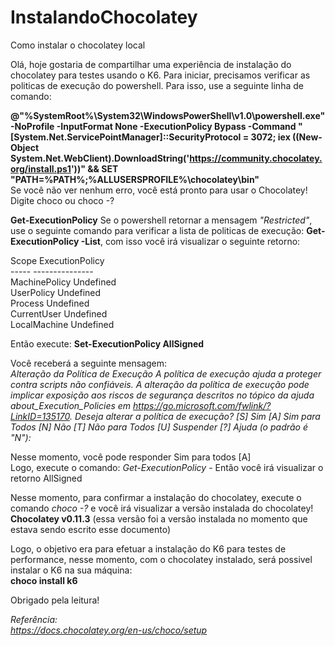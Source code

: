 # InstalandoChocolatey
Como instalar o chocolatey local

Olá, hoje gostaria de compartilhar uma experiência de instalação do chocolatey para testes usando o K6.
Para iniciar, precisamos verificar as politicas de execução do powershell.
Para isso, use a seguinte linha de comando:<br />

**@"%SystemRoot%\System32\WindowsPowerShell\v1.0\powershell.exe" -NoProfile -InputFormat None -ExecutionPolicy Bypass -Command "[System.Net.ServicePointManager]::SecurityProtocol = 3072; iex ((New-Object System.Net.WebClient).DownloadString('https://community.chocolatey.org/install.ps1'))" && SET "PATH=%PATH%;%ALLUSERSPROFILE%\chocolatey\bin"**
<br />
Se você não ver nenhum erro, você está pronto para usar o Chocolatey! Digite choco ou choco -?<br />

**Get-ExecutionPolicy**
Se o powershell retornar a mensagem *"Restricted"*, use o seguinte comando para verificar a lista de politicas de execução:
**Get-ExecutionPolicy -List**, com isso você irá visualizar o seguinte retorno:

 Scope ExecutionPolicy<br />
        ----- ---------------<br />
MachinePolicy       Undefined<br />
   UserPolicy       Undefined<br />
      Process       Undefined<br />
  CurrentUser       Undefined<br />
 LocalMachine       Undefined<br />

Então execute:
**Set-ExecutionPolicy AllSigned**<br />

Você receberá a seguinte mensagem:<br />
*Alteração da Política de Execução
A política de execução ajuda a proteger contra scripts não confiáveis. A alteração da política de execução pode
implicar exposição aos riscos de segurança descritos no tópico da ajuda about_Execution_Policies em
https://go.microsoft.com/fwlink/?LinkID=135170. Deseja alterar a política de execução?
[S] Sim  [A] Sim para Todos  [N] Não  [T] Não para Todos  [U] Suspender  [?] Ajuda (o padrão é "N"):* <br />

Nesse momento, você pode responder Sim para todos [A]<br />
Logo, execute o comando: *Get-ExecutionPolicy* - Então você irá visualizar o retorno AllSigned<br />

Nesse momento, para confirmar a instalação do chocolatey, execute o comando *choco -?* e você irá visualizar a versão instalada do chocolatey!<br />
**Chocolatey v0.11.3** (essa versão foi a versão instalada no momento que estava sendo escrito esse documento)

Logo, o objetivo era para efetuar a instalação do K6 para testes de performance, nesse momento, com o chocolatey instalado, será possivel instalar o K6 na sua máquina:<br />
**choco install k6**<br />

Obrigado pela leitura!

*Referência:<br />
https://docs.chocolatey.org/en-us/choco/setup*
 
